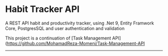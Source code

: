 ﻿# Habit Tracker API

A REST API habit and productivity tracker, using .Net 9, Entity Framwork Core, PostgresSQL and user authentication and validation 

This project is a continuation of [Task Management API](https://github.com/MohamadReza-Momeni/Task-Management-API

---

